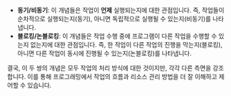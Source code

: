 - **동기/비동기**: 이 개념들은 작업이 **언제** 실행되는지에 대한 관점입니다. 즉, 작업들이 순차적으로 실행되는지(동기), 아니면 독립적으로 실행될 수 있는지(비동기)를 나타냅니다.
- **블로킹/논블로킹**: 이 개념들은 작업 수행 중에 프로그램이 다른 작업을 수행할 수 있는지 없는지에 대한 관점입니다. 즉, 한 작업이 다른 작업의 진행을 막는지(블로킹), 아니면 다른 작업이 동시에 진행될 수 있는지(논블로킹)를 나타냅니다.

결국, 이 두 쌍의 개념은 모두 작업의 처리 방식에 대한 것이지만, 각각 다른 측면을 강조합니다. 이를 통해 프로그래밍에서 작업의 흐름과 리소스 관리 방법을 더 잘 이해하고 제어할 수 있습니다. 